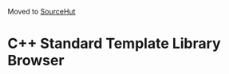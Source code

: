 Moved to [SourceHut](https://git.sr.ht/~diego-est/stl-browser)

# C++ Standard Template Library Browser
